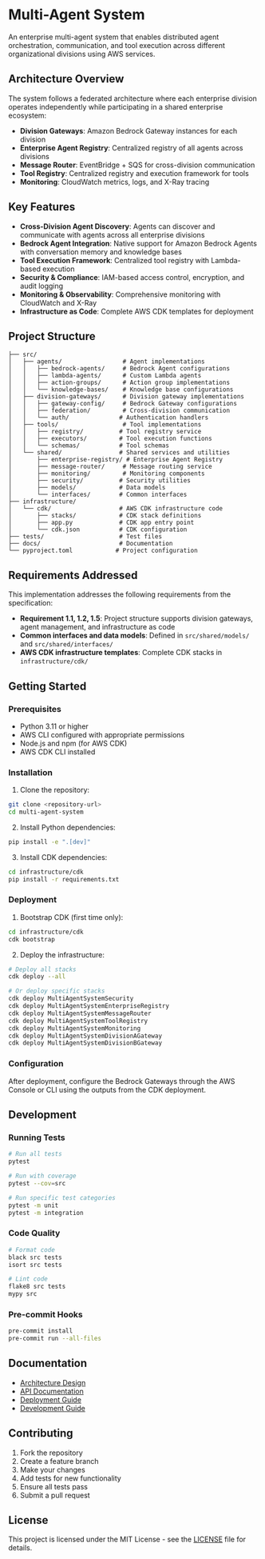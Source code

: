 # Multi-Agent System

An enterprise multi-agent system that enables distributed agent orchestration, communication, and tool execution across different organizational divisions using AWS services.

## Architecture Overview

The system follows a federated architecture where each enterprise division operates independently while participating in a shared enterprise ecosystem:

- **Division Gateways**: Amazon Bedrock Gateway instances for each division
- **Enterprise Agent Registry**: Centralized registry of all agents across divisions
- **Message Router**: EventBridge + SQS for cross-division communication
- **Tool Registry**: Centralized registry and execution framework for tools
- **Monitoring**: CloudWatch metrics, logs, and X-Ray tracing

## Key Features

- **Cross-Division Agent Discovery**: Agents can discover and communicate with agents across all enterprise divisions
- **Bedrock Agent Integration**: Native support for Amazon Bedrock Agents with conversation memory and knowledge bases
- **Tool Execution Framework**: Centralized tool registry with Lambda-based execution
- **Security & Compliance**: IAM-based access control, encryption, and audit logging
- **Monitoring & Observability**: Comprehensive monitoring with CloudWatch and X-Ray
- **Infrastructure as Code**: Complete AWS CDK templates for deployment

## Project Structure

```
├── src/
│   ├── agents/                 # Agent implementations
│   │   ├── bedrock-agents/     # Bedrock Agent configurations
│   │   ├── lambda-agents/      # Custom Lambda agents
│   │   ├── action-groups/      # Action group implementations
│   │   └── knowledge-bases/    # Knowledge base configurations
│   ├── division-gateways/      # Division gateway implementations
│   │   ├── gateway-config/     # Bedrock Gateway configurations
│   │   ├── federation/         # Cross-division communication
│   │   └── auth/              # Authentication handlers
│   ├── tools/                  # Tool implementations
│   │   ├── registry/          # Tool registry service
│   │   ├── executors/         # Tool execution functions
│   │   └── schemas/           # Tool schemas
│   └── shared/                # Shared services and utilities
│       ├── enterprise-registry/ # Enterprise Agent Registry
│       ├── message-router/     # Message routing service
│       ├── monitoring/         # Monitoring components
│       ├── security/          # Security utilities
│       ├── models/            # Data models
│       └── interfaces/        # Common interfaces
├── infrastructure/
│   └── cdk/                   # AWS CDK infrastructure code
│       ├── stacks/            # CDK stack definitions
│       ├── app.py             # CDK app entry point
│       └── cdk.json           # CDK configuration
├── tests/                     # Test files
├── docs/                      # Documentation
└── pyproject.toml            # Project configuration
```

## Requirements Addressed

This implementation addresses the following requirements from the specification:

- **Requirement 1.1, 1.2, 1.5**: Project structure supports division gateways, agent management, and infrastructure as code
- **Common interfaces and data models**: Defined in `src/shared/models/` and `src/shared/interfaces/`
- **AWS CDK infrastructure templates**: Complete CDK stacks in `infrastructure/cdk/`

## Getting Started

### Prerequisites

- Python 3.11 or higher
- AWS CLI configured with appropriate permissions
- Node.js and npm (for AWS CDK)
- AWS CDK CLI installed

### Installation

1. Clone the repository:
```bash
git clone <repository-url>
cd multi-agent-system
```

2. Install Python dependencies:
```bash
pip install -e ".[dev]"
```

3. Install CDK dependencies:
```bash
cd infrastructure/cdk
pip install -r requirements.txt
```

### Deployment

1. Bootstrap CDK (first time only):
```bash
cd infrastructure/cdk
cdk bootstrap
```

2. Deploy the infrastructure:
```bash
# Deploy all stacks
cdk deploy --all

# Or deploy specific stacks
cdk deploy MultiAgentSystemSecurity
cdk deploy MultiAgentSystemEnterpriseRegistry
cdk deploy MultiAgentSystemMessageRouter
cdk deploy MultiAgentSystemToolRegistry
cdk deploy MultiAgentSystemMonitoring
cdk deploy MultiAgentSystemDivisionAGateway
cdk deploy MultiAgentSystemDivisionBGateway
```

### Configuration

After deployment, configure the Bedrock Gateways through the AWS Console or CLI using the outputs from the CDK deployment.

## Development

### Running Tests

```bash
# Run all tests
pytest

# Run with coverage
pytest --cov=src

# Run specific test categories
pytest -m unit
pytest -m integration
```

### Code Quality

```bash
# Format code
black src tests
isort src tests

# Lint code
flake8 src tests
mypy src
```

### Pre-commit Hooks

```bash
pre-commit install
pre-commit run --all-files
```

## Documentation

- [Architecture Design](docs/architecture.md)
- [API Documentation](docs/api.md)
- [Deployment Guide](docs/deployment.md)
- [Development Guide](docs/development.md)

## Contributing

1. Fork the repository
2. Create a feature branch
3. Make your changes
4. Add tests for new functionality
5. Ensure all tests pass
6. Submit a pull request

## License

This project is licensed under the MIT License - see the [LICENSE](LICENSE) file for details.
